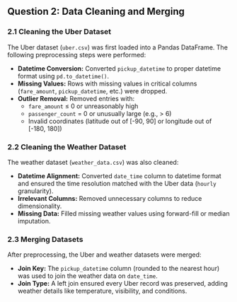 ## Question 2: Data Cleaning and Merging

### 2.1 Cleaning the Uber Dataset
The Uber dataset (`uber.csv`) was first loaded into a Pandas DataFrame. The following preprocessing steps were performed:

- **Datetime Conversion:** Converted `pickup_datetime` to proper datetime format using `pd.to_datetime()`.
- **Missing Values:** Rows with missing values in critical columns (`fare_amount`, `pickup_datetime`, etc.) were dropped.
- **Outlier Removal:** Removed entries with:
  - `fare_amount` ≤ 0 or unreasonably high
  - `passenger_count` = 0 or unusually large (e.g., > 6)
  - Invalid coordinates (latitude out of [-90, 90] or longitude out of [-180, 180])

### 2.2 Cleaning the Weather Dataset
The weather dataset (`weather_data.csv`) was also cleaned:

- **Datetime Alignment:** Converted `date_time` column to datetime format and ensured the time resolution matched with the Uber data (`hourly` granularity).
- **Irrelevant Columns:** Removed unnecessary columns to reduce dimensionality.
- **Missing Data:** Filled missing weather values using forward-fill or median imputation.

### 2.3 Merging Datasets
After preprocessing, the Uber and weather datasets were merged:

- **Join Key:** The `pickup_datetime` column (rounded to the nearest hour) was used to join the weather data on `date_time`.
- **Join Type:** A left join ensured every Uber record was preserved, adding weather details like temperature, visibility, and conditions.


